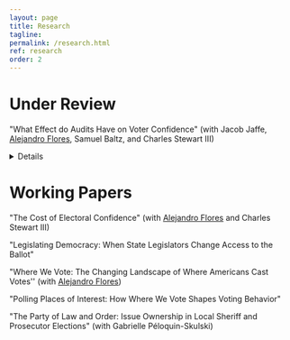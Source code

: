 ```yaml
---
layout: page
title: Research
tagline:
permalink: /research.html
ref: research
order: 2
---
```

# Under Review
"What Effect do Audits Have on Voter Confidence" (with Jacob Jaffe, [Alejandro Flores](https://a-flores.com), Samuel Baltz, and Charles Stewart III) <details style="cursor: pointer;">
	
	> **Abstract**: Post-election audits are thought to bolster voters' confidence in elections, but it is unclear which aspects of audits drive public trust in election results and why. In a set of survey experiments fielded by YouGov to a sample of 2,000 Americans, we used both factorial and conjoint designs to understand which attributes of election audits are most important for increasing voter confidence in legitimate election results. Overall, we find that what an audit finds is much less important than how the audit is conducted, so long as the audit does not uncover exceptionally large errors. Structural features of the audit, like who conducts it and how its results are announced, turn out to be more consequential to voter evaluations of election results than the actual number of discrepancies found. Although voters are quick to pick up partisan cues about audits, this has not produced a broader polarization around election audits, and voters rationally do not punish an election in which the winner was called correctly for a few mis-counted votes. Our findings suggest that election administrators can bolster voter confidence through the design of election audits, without serious fear that turning up small numbers of errors will harm voter confidence.

</details>

# Working Papers
"The Cost of Electoral Confidence" (with [Alejandro Flores](https://a-flores.com) and Charles Stewart III)

"Legislating Democracy: When State Legislators Change Access to the Ballot"

"Where We Vote: The Changing Landscape of Where Americans Cast Votes'' (with [Alejandro Flores](https://a-flores.com))

"Polling Places of Interest: How Where We Vote Shapes Voting Behavior"

"The Party of Law and Order: Issue Ownership in Local Sheriff and Prosecutor Elections" (with Gabrielle Péloquin-Skulski)